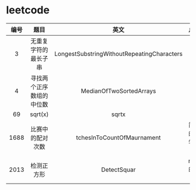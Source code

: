 # leetcode


|    编号    |         题目         |                    英文                    |      总结      |
|:--------:| :--------------------: | :------------------------------------------: | :--------------: |
|    3     | 无重复字符的最长子串 | LongestSubstringWithoutRepeatingCharacters |                |
| 4 | 寻找两个正序数组的中位数|MedianOfTwoSortedArrays|
|    69    |       sqrt(x)       |                   sqrtx                   |                |
|   1688   |   比赛中的配对次数   |         tchesInToCountOfMaurnament         | 简单的数学计算 |
|2013|检测正方形|DetectSquar|map的应用|

